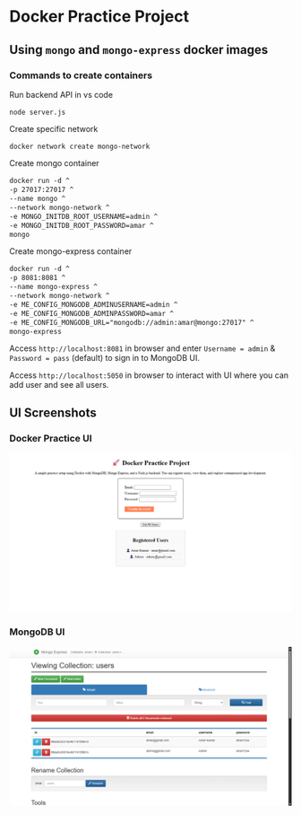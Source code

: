 # Docker Practice Project

## Using `mongo` and `mongo-express` docker images

### Commands to create containers

Run backend API in vs code
```
node server.js
```
Create specific network
```
docker network create mongo-network
```

Create mongo container
```
docker run -d ^
-p 27017:27017 ^
--name mongo ^
--network mongo-network ^
-e MONGO_INITDB_ROOT_USERNAME=admin ^
-e MONGO_INITDB_ROOT_PASSWORD=amar ^
mongo
```

Create mongo-express container
```
docker run -d ^
-p 8081:8081 ^
--name mongo-express ^
--network mongo-network ^
-e ME_CONFIG_MONGODB_ADMINUSERNAME=admin ^
-e ME_CONFIG_MONGODB_ADMINPASSWORD=amar ^
-e ME_CONFIG_MONGODB_URL="mongodb://admin:amar@mongo:27017" ^
mongo-express
```

Access `http://localhost:8081` in browser and enter `Username = admin` & `Password = pass` (default) to sign in to MongoDB UI.

Access `http://localhost:5050` in browser to interact with UI where you can add user and see all users.

## UI Screenshots

### Docker Practice UI
![Docker Practice UI](./Docker%20Practice%20UI.png)

### MongoDB UI
![MongoDB UI](./MongoDB%20UI.png)
